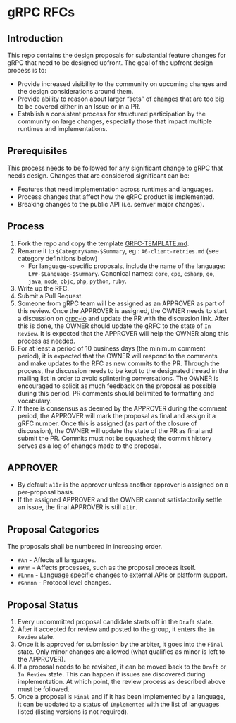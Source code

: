 # gRPC RFCs
## Introduction
This repo contains the design proposals for substantial feature changes for
gRPC that need to be designed upfront. The goal of the upfront design process
is to:
- Provide increased visibility to the community on upcoming changes and the design considerations around them.
- Provide ability to reason about larger “sets” of changes that are too big to be covered either in an Issue or in a PR.
- Establish a consistent process for structured participation by the community on large changes, especially those that impact multiple runtimes and implementations.

## Prerequisites
This process needs to be followed for any significant change to gRPC that
needs design.
Changes that are considered significant can be:
- Features that need implementation across runtimes and languages.
- Process changes that affect how the gRPC product is implemented.
- Breaking changes to the public API (i.e. semver major changes).

## Process

1. Fork the repo and copy the template [GRFC-TEMPLATE.md](GRFC-TEMPLATE.md).
1. Rename it to ``$CategoryName-$Summary``, eg.: ``A6-client-retries.md`` (see
  category definitions below)
   - For language-specific proposals, include the name of the language:
     ``L##-$Language-$Summary``.  Canonical names: `core`, `cpp`, `csharp`, `go`,
     `java`, `node`, `objc`, `php`, `python`, `ruby`.
1. Write up the RFC.
1. Submit a Pull Request.
1. Someone from gRPC team will be assigned as an APPROVER as part of this
review. Once the APPROVER is assigned, the OWNER needs to start a discussion on
[grpc-io](https://groups.google.com/forum/#!forum/grpc-io) and update the PR
with the discussion link. After this is done, the OWNER should update the gRFC
to the state of ``In Review``. It is expected that the APPROVER will help the
OWNER along this process as needed.
1. For at least a period of 10 business days (the minimum comment period),
it is expected that the OWNER will respond to the comments and make updates
to the RFC as new commits to the PR. Through the process, the discussion
needs to be kept to the designated thread in the mailing list in order to
avoid splintering conversations. The OWNER is encouraged to solicit as much
feedback on the proposal as possible during this period.
PR comments should belimited to formatting and vocabulary.
1. If there is consensus as deemed by the APPROVER during the comment period,
the APPROVER will mark the proposal as final and assign it a gRFC number.
Once this is assigned (as part of the closure of discussion), the OWNER will
update the state of the PR as final and submit the PR.
Commits must not be squashed; the commit history serves as a log of changes
made to the proposal.

## APPROVER
- By default ``a11r`` is the approver unless another approver is assigned
on a per-proposal basis.
- If the assigned APPROVER and the OWNER cannot satisfactorily settle an issue,
the final APPROVER is still ``a11r``.

## Proposal Categories
The proposals shall be numbered in increasing order.

- ``#An`` - Affects all languages.
- ``#Pnn`` - Affects processes, such as the proposal process itself.
- ``#Lnnn`` - Language specific changes to external APIs or platform support.
- ``#Gnnnn`` - Protocol level changes.

## Proposal Status
1. Every uncommitted proposal candidate starts off in the ``Draft`` state.
1. After it accepted for review and posted to the group, it enters the
``In Review`` state.
1. Once it is approved for submission by the arbiter, it goes into the
``Final`` state. Only minor changes are allowed (what qualifies as minor is
left to the APPROVER).
1. If a proposal needs to be revisited, it can be moved back to the ``Draft``
or ``In Review`` state. This can happen if issues are discovered during
implementation. At which point, the review process as described above must be
followed.
1. Once a proposal is ``Final`` and if it has been implemented by a language,
it can be updated to a status of ``Implemented`` with the list of languages
listed (listing versions is not required).
